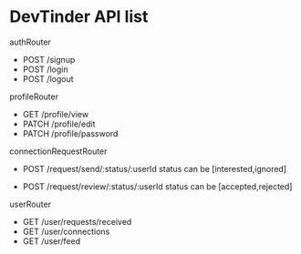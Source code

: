 # DevTinder API list

authRouter

-   POST /signup
-   POST /login
-   POST /logout

profileRouter

-   GET /profile/view
-   PATCH /profile/edit
-   PATCH /profile/password

connectionRequestRouter

-   POST /request/send/:status/:userId
    status can be [interested,ignored]

-   POST /request/review/:status/:userId
    status can be [accepted,rejected]

userRouter

-   GET /user/requests/received
-   GET /user/connections
-   GET /user/feed
